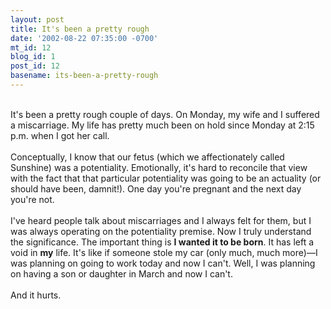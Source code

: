 ```yaml
---
layout: post
title: It's been a pretty rough
date: '2002-08-22 07:35:00 -0700'
mt_id: 12
blog_id: 1
post_id: 12
basename: its-been-a-pretty-rough
---
```

<br />It's been a pretty rough couple of days. On Monday, my wife and I suffered a miscarriage. My life has pretty much been on hold since Monday at 2:15 p.m. when I got her call.<br /><br />Conceptually, I know that our fetus (which we affectionately called Sunshine) was a potentiality. Emotionally, it's hard to reconcile that view with the fact that that particular potentiality was going to be an actuality (or should have been, damnit!). One day you're pregnant and the next day you're not.<br /><br />I've heard people talk about miscarriages and I always felt for them, but I was always operating on the potentiality premise. Now I truly understand the significance. The important thing is <strong>I wanted it to be born</strong>. It has left a void in <strong>my</strong> life. It's like if someone stole my car (only much, much more)&#x2014;I was planning on going to work today and now I can't. Well, I was planning on having a son or daughter in March and now I can't.<br /><br />And it hurts.<br /><br /><br />
